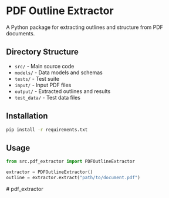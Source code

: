 # PDF Outline Extractor

A Python package for extracting outlines and structure from PDF documents.

## Directory Structure

- `src/` - Main source code
- `models/` - Data models and schemas
- `tests/` - Test suite
- `input/` - Input PDF files
- `output/` - Extracted outlines and results
- `test_data/` - Test data files

## Installation

```bash
pip install -r requirements.txt
```

## Usage

```python
from src.pdf_extractor import PDFOutlineExtractor

extractor = PDFOutlineExtractor()
outline = extractor.extract("path/to/document.pdf")
```
#   p d f _ e x t r a c t o r  
 